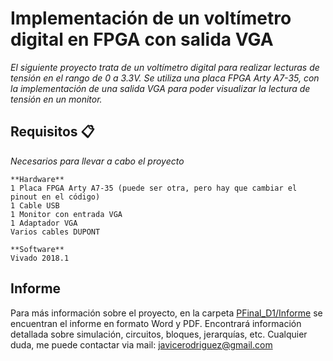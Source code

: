 # Implementación de un voltímetro digital en FPGA con salida VGA
_El siguiente proyecto trata de un voltímetro digital para realizar lecturas de tensión en el rango de 0 a 3.3V. Se utiliza una placa FPGA Arty A7-35, con
la implementación de una salida VGA para poder visualizar la lectura de tensión en un monitor._

## Requisitos 📋
_Necesarios para llevar a cabo el proyecto_
```
**Hardware**
1 Placa FPGA Arty A7-35 (puede ser otra, pero hay que cambiar el pinout en el código)
1 Cable USB
1 Monitor con entrada VGA
1 Adaptador VGA
Varios cables DUPONT

**Software**
Vivado 2018.1
```

## Informe
Para más información sobre el proyecto, en la carpeta [PFinal_D1/Informe](https://github.com/JaviCeRodriguez/TPFinal_D1/tree/mainbranch/Informe) se encuentran el informe
en formato Word y PDF. Encontrará información detallada sobre simulación, circuitos, bloques, jerarquías, etc.
Cualquier duda, me puede contactar via mail: javicerodriguez@gmail.com
